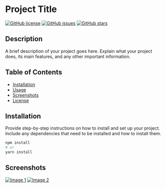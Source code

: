 # Project Title

[![GitHub license](https://img.shields.io/github/license/YourUsername/YourRepo)](https://github.com/LegendYt4k/pool-bot/blob/main/LICENSE)
[![GitHub issues](https://img.shields.io/github/issues/YourUsername/YourRepo)](https://github.com/LegendYt4k/pool-bot/issues)
[![GitHub stars](https://img.shields.io/github/stars/YourUsername/YourRepo)](https://github.com/LegendYt4k/pool-bot)

## Description

A brief description of your project goes here. Explain what your project does, its main features, and any other important information.

## Table of Contents

- [Installation](#installation)
- [Usage](#usage)
- [Screenshots](#Screenshots)
- [License](https://github.com/LegendYt4k/pool-bot)

## Installation

Provide step-by-step instructions on how to install and set up your project. Include any dependencies that need to be installed and how to install them.

```bash
npm install
# or
yarn install
```

## Screenshots

[![Image 1](https://i.ibb.co/y0Hq7YS/screenshot.png)](https://i.ibb.co/y0Hq7YS/screenshot.png)
[![Image 2](https://i.ibb.co/FxSB0sZ/Copy-of-Add-a-heading-1.png)](https://i.ibb.co/FxSB0sZ/Copy-of-Add-a-heading-1.png)
